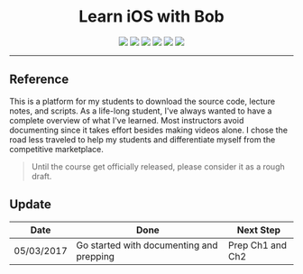 
<div align="center" font-size="20">
<strong><h1>Learn iOS with Bob</h1></strong>
</div>

<p align="center">
 <a><img src="https://img.shields.io/badge/Langauge-Swift_3-orange.svg?style=flat"></a>
 <a><img src="https://img.shields.io/badge/iOS-10-0072B4.svg?style=flat"></a>
<a><img src="https://img.shields.io/badge/Author-Bob Lee-CE1312.svg"</a> <a href="https://twitter.com/bobleesj"><img src="https://img.shields.io/badge/Twitter-Follow-55ACEE.svg"></a> <a href="https://linkedin.com/in/bobleesj"><img src= "https://img.shields.io/badge/LinkedIn-Connect-0077B5.svg"></a>
<a href="https://medium.com/@bobleesj"><img src="https://img.shields.io/badge/Medium-Blog-00AB6C.svg"/></a>
</p>
<hr>

## Reference
This is a platform for my students to download the source code, lecture notes, and scripts. As a life-long student, I've always wanted to have a complete overview of what I've learned. Most instructors avoid documenting since it takes effort besides making videos alone. I chose the road less traveled to help my students and differentiate myself from the competitive marketplace.

> Until the course get officially released, please consider it as a rough draft.

## Update
| Date	| Done |	Next Step |
| --- | --- | --- |
| 05/03/2017 | Go started with documenting and prepping | Prep Ch1 and Ch2 |
